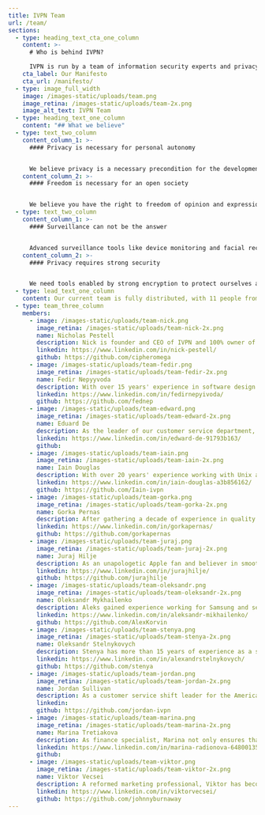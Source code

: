 ```yaml
---
title: IVPN Team
url: /team/
sections:
  - type: heading_text_cta_one_column
    content: >-
      # Who is behind IVPN?

      IVPN is run by a team of information security experts and privacy activists. The founding team is a group of security professionals who met whilst studying information security at the University of London, UK (Royal Holloway). IVPN has been around since 2009, far longer than most VPN services.
    cta_label: Our Manifesto
    cta_url: /manifesto/
  - type: image_full_width
    image: /images-static/uploads/team.png
    image_retina: /images-static/uploads/team-2x.png
    image_alt_text: IVPN Team
  - type: heading_text_one_column
    content: "## What we believe"
  - type: text_two_column
    content_column_1: >-
      #### Privacy is necessary for personal autonomy


      We believe privacy is a necessary precondition for the development and preservation of the self. The power to selectively reveal oneself to the world is under attack from governments and corporations. We are fighting back.
    content_column_2: >-
      #### Freedom is necessary for an open society


      We believe you have the right to freedom of opinion and expression online without interference or surveillance. Freedom leads to enhanced expressions of creativity and original thought. We are determined to protect this right.
  - type: text_two_column
    content_column_1: >-
      #### Surveillance can not be the answer


      Advanced surveillance tools like device monitoring and facial recognition technologies are being deployed at a rapid pace. We refuse to accept that these tools are necessary for a safe society and call on governments to roll back their use.
    content_column_2: >-
      #### Privacy requires strong security


      We need tools enabled by strong encryption to protect ourselves against hostile adversaries. With the right set of protections we can once again control what we share with those we don’t know and can’t trust.
  - type: lead_text_one_column
    content: Our current team is fully distributed, with 11 people from 7 countries.
  - type: team_three_column
    members:
      - image: /images-static/uploads/team-nick.png
        image_retina: /images-static/uploads/team-nick-2x.png
        name: Nicholas Pestell
        description: Nick is founder and CEO of IVPN and 100% owner of Privatus Limited, the company through which the IVPN service is operated. Nick brings considerable expertise in risk management and security testing whilst working for Royal Bank of Scotland, Network Rail and ABN AMRO Bank.
        linkedin: https://www.linkedin.com/in/nick-pestell/
        github: https://github.com/cipheromega
      - image: /images-static/uploads/team-fedir.png
        image_retina: /images-static/uploads/team-fedir-2x.png
        name: Fedir Nepyyvoda 
        description: With over 15 years' experience in software design and architecture, Fedir leads IVPN’s software development team. He is responsible for the technical details that safeguard your online privacy.
        linkedin: https://www.linkedin.com/in/fedirnepyivoda/
        github: https://github.com/fednep
      - image: /images-static/uploads/team-edward.png
        image_retina: /images-static/uploads/team-edward-2x.png
        name: Eduard De
        description: As the leader of our customer service department, Edward is responsible for making sure all customer inquiries are dealt with in a swift and professional manner, no matter when they come through.
        linkedin: https://www.linkedin.com/in/edward-de-91793b163/
        github: 
      - image: /images-static/uploads/team-iain.png
        image_retina: /images-static/uploads/team-iain-2x.png
        name: Iain Douglas
        description: With over 20 years' experience working with Unix and Linux, Iain knows a thing or two. He manages the team responsible for ensuring the security and availability of our public VPN infrastructure.
        linkedin: https://www.linkedin.com/in/iain-douglas-a3b856162/
        github: https://github.com/Iain-ivpn
      - image: /images-static/uploads/team-gorka.png
        image_retina: /images-static/uploads/team-gorka-2x.png
        name: Gorka Pernas
        description: After gathering a decade of experience in quality assurance-related roles at technology firms, Gorka now applies his knowledge in helping the IVPN team ship bug-free apps and making sure you suffer no privacy leaks.
        linkedin: https://www.linkedin.com/in/gorkapernas/
        github: https://github.com/gorkapernas
      - image: /images-static/uploads/team-juraj.png
        image_retina: /images-static/uploads/team-juraj-2x.png
        name: Juraj Hilje
        description: As an unapologetic Apple fan and believer in smooth user experience, it was a natural choice for Juraj to get into iOS development close to a decade ago. Now he's obsessed with building the best VPN app available on the App Store.
        linkedin: https://www.linkedin.com/in/jurajhilje/
        github: https://github.com/jurajhilje
      - image: /images-static/uploads/team-oleksandr.png
        image_retina: /images-static/uploads/team-oleksandr-2x.png
        name: Oleksandr Mykhailenko
        description: Aleks gained experience working for Samsung and several software development teams before joining the IVPN team. He is now our resident Android expert, working on making the best privacy app in the Play store.
        linkedin: https://www.linkedin.com/in/aleksandr-mikhailenko/
        github: https://github.com/AlexKorvin
      - image: /images-static/uploads/team-stenya.png
        image_retina: /images-static/uploads/team-stenya-2x.png
        name: Oleksandr Stelnykovych
        description: Stenya has more than 15 years of experience as a software developer in various roles. At IVPN, he is working on building the best VPN applications for Windows and macOS desktops.
        linkedin: https://www.linkedin.com/in/alexandrstelnykovych/
        github: https://github.com/stenya
      - image: /images-static/uploads/team-jordan.png
        image_retina: /images-static/uploads/team-jordan-2x.png
        name: Jordan Sullivan
        description: As a customer service shift leader for the Americas, Jordan uses his problem solving-based technical support skills to help anyone in need of clear and patient assistance.
        linkedin: 
        github: https://github.com/jordan-ivpn
      - image: /images-static/uploads/team-marina.png
        image_retina: /images-static/uploads/team-marina-2x.png
        name: Marina Tretiakova
        description: As finance specialist, Marina not only ensures that IVPN's books are in order, but she is also responsible for developing business processes, performing internal controls and ensuring statutory compliance.
        linkedin: https://www.linkedin.com/in/marina-radionova-64800135/
        github: 
      - image: /images-static/uploads/team-viktor.png
        image_retina: /images-static/uploads/team-viktor-2x.png
        name: Viktor Vecsei
        description: A reformed marketing professional, Viktor has become a fervent privacy advocate since joining IVPN. He is responsible for all communication and outreach efforts that spread the word about IVPN’s mission.
        linkedin: https://www.linkedin.com/in/viktorvecsei/
        github: https://github.com/johnnyburnaway
---
```

